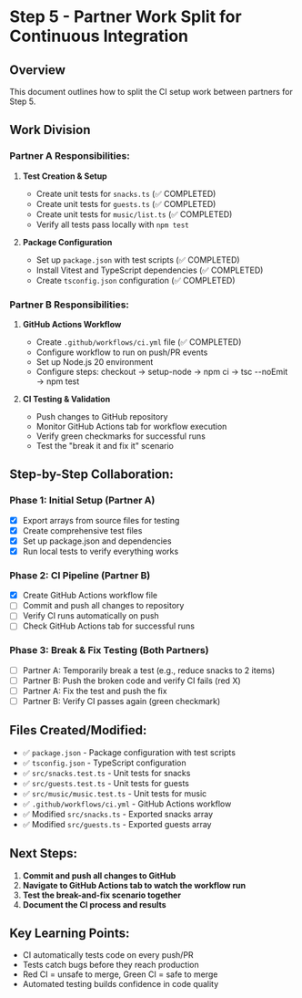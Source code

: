 # Step 5 - Partner Work Split for Continuous Integration

## Overview
This document outlines how to split the CI setup work between partners for Step 5.

## Work Division

### Partner A Responsibilities:
1. **Test Creation & Setup**
   - Create unit tests for `snacks.ts` (✅ COMPLETED)
   - Create unit tests for `guests.ts` (✅ COMPLETED) 
   - Create unit tests for `music/list.ts` (✅ COMPLETED)
   - Verify all tests pass locally with `npm test`

2. **Package Configuration**
   - Set up `package.json` with test scripts (✅ COMPLETED)
   - Install Vitest and TypeScript dependencies (✅ COMPLETED)
   - Create `tsconfig.json` configuration (✅ COMPLETED)

### Partner B Responsibilities:
1. **GitHub Actions Workflow**
   - Create `.github/workflows/ci.yml` file (✅ COMPLETED)
   - Configure workflow to run on push/PR events
   - Set up Node.js 20 environment
   - Configure steps: checkout → setup-node → npm ci → tsc --noEmit → npm test

2. **CI Testing & Validation**
   - Push changes to GitHub repository
   - Monitor GitHub Actions tab for workflow execution
   - Verify green checkmarks for successful runs
   - Test the "break it and fix it" scenario

## Step-by-Step Collaboration:

### Phase 1: Initial Setup (Partner A)
- [x] Export arrays from source files for testing
- [x] Create comprehensive test files
- [x] Set up package.json and dependencies
- [x] Run local tests to verify everything works

### Phase 2: CI Pipeline (Partner B)
- [x] Create GitHub Actions workflow file
- [ ] Commit and push all changes to repository
- [ ] Verify CI runs automatically on push
- [ ] Check GitHub Actions tab for successful runs

### Phase 3: Break & Fix Testing (Both Partners)
- [ ] Partner A: Temporarily break a test (e.g., reduce snacks to 2 items)
- [ ] Partner B: Push the broken code and verify CI fails (red X)
- [ ] Partner A: Fix the test and push the fix
- [ ] Partner B: Verify CI passes again (green checkmark)

## Files Created/Modified:
- ✅ `package.json` - Package configuration with test scripts
- ✅ `tsconfig.json` - TypeScript configuration
- ✅ `src/snacks.test.ts` - Unit tests for snacks
- ✅ `src/guests.test.ts` - Unit tests for guests  
- ✅ `src/music/music.test.ts` - Unit tests for music
- ✅ `.github/workflows/ci.yml` - GitHub Actions workflow
- ✅ Modified `src/snacks.ts` - Exported snacks array
- ✅ Modified `src/guests.ts` - Exported guests array

## Next Steps:
1. **Commit and push all changes to GitHub**
2. **Navigate to GitHub Actions tab to watch the workflow run**
3. **Test the break-and-fix scenario together**
4. **Document the CI process and results**

## Key Learning Points:
- CI automatically tests code on every push/PR
- Tests catch bugs before they reach production
- Red CI = unsafe to merge, Green CI = safe to merge
- Automated testing builds confidence in code quality
